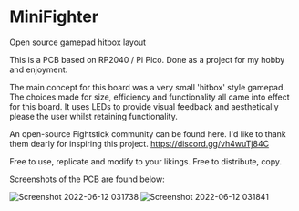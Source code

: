 # MiniFighter
Open source gamepad hitbox layout

This is a PCB based on RP2040 / Pi Pico.
Done as a project for my hobby and enjoyment.

The main concept for this board was a very small 'hitbox' style gamepad. The choices made for size, efficiency and functionality all came into effect for this board. It uses LEDs to provide visual feedback and aesthetically please the user whilst retaining functionality.


An open-source Fightstick community can be found here. I'd like to thank them dearly for inspiring this project.
https://discord.gg/vh4wuTj84C

Free to use, replicate and modify to your likings.
Free to distribute, copy.

Screenshots of the PCB are found below:

![Screenshot 2022-06-12 031738](https://user-images.githubusercontent.com/42714371/173214607-70ab118e-a4c9-480b-9676-eacb00a6fbd8.png)
![Screenshot 2022-06-12 031841](https://user-images.githubusercontent.com/42714371/173214610-6e118eb3-402b-4fe7-a654-b762d40ed78f.png)
